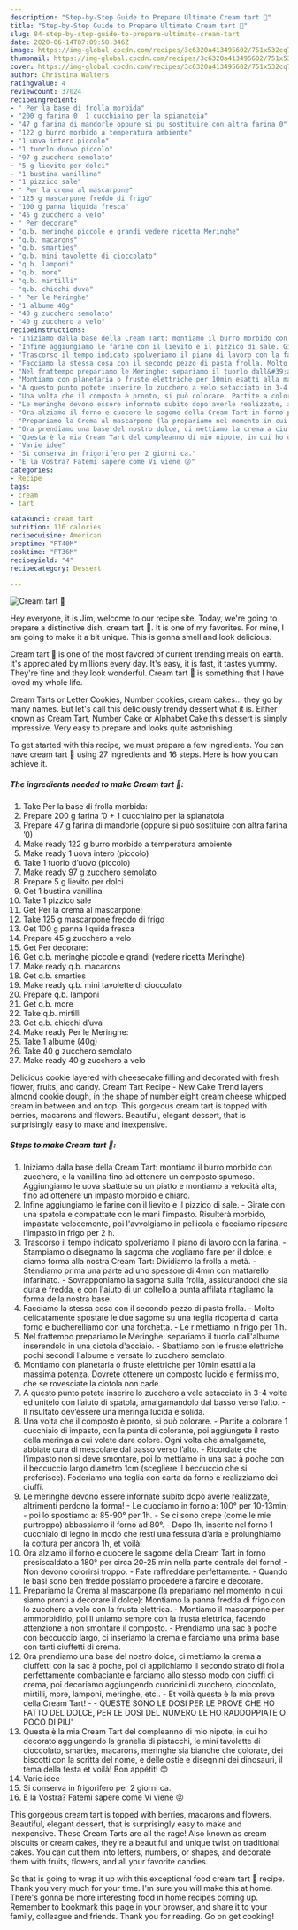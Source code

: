 ```yaml
---
description: "Step-by-Step Guide to Prepare Ultimate Cream tart 🍫"
title: "Step-by-Step Guide to Prepare Ultimate Cream tart 🍫"
slug: 84-step-by-step-guide-to-prepare-ultimate-cream-tart
date: 2020-06-14T07:09:58.346Z
image: https://img-global.cpcdn.com/recipes/3c6320a413495602/751x532cq70/cream-tart-🍫-recipe-main-photo.jpg
thumbnail: https://img-global.cpcdn.com/recipes/3c6320a413495602/751x532cq70/cream-tart-🍫-recipe-main-photo.jpg
cover: https://img-global.cpcdn.com/recipes/3c6320a413495602/751x532cq70/cream-tart-🍫-recipe-main-photo.jpg
author: Christina Walters
ratingvalue: 4
reviewcount: 37024
recipeingredient:
- " Per la base di frolla morbida"
- "200 g farina 0  1 cucchiaino per la spianatoia"
- "47 g farina di mandorle oppure si pu sostituire con altra farina 0"
- "122 g burro morbido a temperatura ambiente"
- "1 uova intero piccolo"
- "1 tuorlo duovo piccolo"
- "97 g zucchero semolato"
- "5 g lievito per dolci"
- "1 bustina vanillina"
- "1 pizzico sale"
- " Per la crema al mascarpone"
- "125 g mascarpone freddo di frigo"
- "100 g panna liquida fresca"
- "45 g zucchero a velo"
- " Per decorare"
- "q.b. meringhe piccole e grandi vedere ricetta Meringhe"
- "q.b. macarons"
- "q.b. smarties"
- "q.b. mini tavolette di cioccolato"
- "q.b. lamponi"
- "q.b. more"
- "q.b. mirtilli"
- "q.b. chicchi duva"
- " Per le Meringhe"
- "1 albume 40g"
- "40 g zucchero semolato"
- "40 g zucchero a velo"
recipeinstructions:
- "Iniziamo dalla base della Cream Tart: montiamo il burro morbido con zucchero, e la vanillina fino ad ottenere un composto spumoso. Aggiungiamo le uova sbattute su un piatto e montiamo a velocità alta, fino ad ottenere un impasto morbido e chiaro."
- "Infine aggiungiamo le farine con il lievito e il pizzico di sale. Girate con una spatola e compattate con le mani l’impasto. Risulterà morbido, impastate velocemente, poi l&#39;avvolgiamo in pellicola e facciamo riposare l&#39;impasto in frigo per 2 h."
- "Trascorso il tempo indicato spolveriamo il piano di lavoro con la farina. Stampiamo o disegnamo la sagoma che vogliamo fare per il dolce, e diamo forma alla nostra Cream Tart: Dividiamo la frolla a metà. Stendiamo prima una parte ad uno spessore di 4mm con mattarello infarinato. Sovrapponiamo la sagoma sulla frolla, assicurandoci che sia dura e fredda, e con l&#39;aiuto di un coltello a punta affilata ritagliamo la forma della nostra base."
- "Facciamo la stessa cosa con il secondo pezzo di pasta frolla. Molto delicatamente spostate le due sagome su una teglia ricoperta di carta forno e bucherelliamo con una forchetta. Le rimettiamo in frigo per 1 h."
- "Nel frattempo prepariamo le Meringhe: separiamo il tuorlo dall&#39;albume inserendolo in una ciotola d&#39;acciaio. Sbattiamo con le fruste elettriche pochi secondi l&#39;albume e versate lo zucchero semolato."
- "Montiamo con planetaria o fruste elettriche per 10min esatti alla massima potenza. Dovrete ottenere un composto lucido e fermissimo, che se rovesciate la ciotola non cade."
- "A questo punto potete inserire lo zucchero a velo setacciato in 3-4 volte ed unitelo con l’aiuto di spatola, amalgamandolo dal basso verso l’alto. Il risultato dev’essere una meringa lucida e solida."
- "Una volta che il composto è pronto, si può colorare. Partite a colorare 1 cucchiaio di impasto, con la punta di colorante, poi aggiungete il resto della meringa a cui volete dare colore. Ogni volta che amalgamate, abbiate cura di mescolare dal basso verso l’alto. Ricordate che l’impasto non si deve smontare, poi lo mettiamo in una sac à poche con il beccuccio largo diametro 1cm (scegliere il beccuccio che si preferisce). Foderiamo una teglia con carta da forno e realizziamo dei ciuffi."
- "Le meringhe devono essere infornate subito dopo averle realizzate, altrimenti perdono la forma! Le cuociamo in forno a: 100° per 10-13min; poi lo spostiamo a: 85-90° per 1h. Se ci sono crepe (come le mie purtroppo) abbassiamo il forno ad 80°. Dopo 1h, inserite nel forno 1 cucchiaio di legno in modo che resti una fessura d’aria e prolunghiamo la cottura per ancora 1h, et voilà!"
- "Ora alziamo il forno e cuocere le sagome della Cream Tart in forno presiscaldato a 180° per circa 20-25 min nella parte centrale del forno! Non devono colorirsi troppo. Fate raffreddare perfettamente. Quando le basi sono ben fredde possiamo procedere a farcire e decorare."
- "Prepariamo la Crema al mascarpone (la prepariamo nel momento in cui siamo pronti a decorare il dolce): Montiamo la panna fredda di frigo con lo zucchero a velo con la frusta elettrica. Montiamo il mascarpone per ammorbidirlo, poi li uniamo sempre con la frusta elettrica, facendo attenzione a non smontare il composto. Prendiamo una sac à poche con beccuccio largo, ci inseriamo la crema e farciamo una prima base con tanti ciuffetti di crema."
- "Ora prendiamo una base del nostro dolce, ci mettiamo la crema a ciuffetti con la sac à poche, poi ci applichiamo il secondo strato di frolla perfettamente combaciante e farciamo allo stesso modo con ciuffi di crema, poi decoriamo aggiungendo cuoricini di zucchero, cioccolato, mirtilli, more, lamponi, meringhe, etc..  Et voilà questa è la mia prova della Cream Tart!  QUESTE SONO LE DOSI PER LE PROVE CHE HO FATTO DEL DOLCE, PER LE DOSI DEL NUMERO LE HO RADDOPPIATE O POCO DI PIU&#39;"
- "Questa è la mia Cream Tart del compleanno di mio nipote, in cui ho decorato aggiungendo la granella di pistacchi, le mini tavolette di cioccolato, smarties, macarons, meringhe sia bianche che colorate, dei biscotti con la scritta del nome, e delle ostie e disegnini dei dinosauri, il tema della festa et voilà! Bon appétit! 😊"
- "Varie idee"
- "Si conserva in frigorifero per 2 giorni ca."
- "E la Vostra? Fatemi sapere come Vi viene 😜"
categories:
- Recipe
tags:
- cream
- tart

katakunci: cream tart 
nutrition: 116 calories
recipecuisine: American
preptime: "PT40M"
cooktime: "PT36M"
recipeyield: "4"
recipecategory: Dessert

---
```



![Cream tart 🍫](https://img-global.cpcdn.com/recipes/3c6320a413495602/751x532cq70/cream-tart-🍫-recipe-main-photo.jpg)

Hey everyone, it is Jim, welcome to our recipe site. Today, we're going to prepare a distinctive dish, cream tart 🍫. It is one of my favorites. For mine, I am going to make it a bit unique. This is gonna smell and look delicious.

Cream tart 🍫 is one of the most favored of current trending meals on earth. It's appreciated by millions every day. It's easy, it is fast, it tastes yummy. They're fine and they look wonderful. Cream tart 🍫 is something that I have loved my whole life.

Cream Tarts or Letter Cookies, Number cookies, cream cakes… they go by many names. But let&#39;s call this deliciously trendy dessert what it is. Either known as Cream Tart, Number Cake or Alphabet Cake this dessert is simply impressive. Very easy to prepare and looks quite astonishing.


To get started with this recipe, we must prepare a few ingredients. You can have cream tart 🍫 using 27 ingredients and 16 steps. Here is how you can achieve it.

<!--inarticleads1-->

##### The ingredients needed to make Cream tart 🍫:

1. Take  Per la base di frolla morbida:
1. Prepare 200 g farina ’0 + 1 cucchiaino per la spianatoia
1. Prepare 47 g farina di mandorle (oppure si può sostituire con altra farina ’0)
1. Make ready 122 g burro morbido a temperatura ambiente
1. Make ready 1 uova intero (piccolo)
1. Take 1 tuorlo d’uovo (piccolo)
1. Make ready 97 g zucchero semolato
1. Prepare 5 g lievito per dolci
1. Get 1 bustina vanillina
1. Take 1 pizzico sale
1. Get  Per la crema al mascarpone:
1. Take 125 g mascarpone freddo di frigo
1. Get 100 g panna liquida fresca
1. Prepare 45 g zucchero a velo
1. Get  Per decorare:
1. Get q.b. meringhe piccole e grandi (vedere ricetta Meringhe)
1. Make ready q.b. macarons
1. Get q.b. smarties
1. Make ready q.b. mini tavolette di cioccolato
1. Prepare q.b. lamponi
1. Get q.b. more
1. Take q.b. mirtilli
1. Get q.b. chicchi d’uva
1. Make ready  Per le Meringhe:
1. Take 1 albume (40g)
1. Take 40 g zucchero semolato
1. Make ready 40 g zucchero a velo


Delicious cookie layered with cheesecake filling and decorated with fresh flower, fruits, and candy. Cream Tart Recipe - New Cake Trend layers almond cookie dough, in the shape of number eight cream cheese whipped cream in between and on top. This gorgeous cream tart is topped with berries, macarons and flowers. Beautiful, elegant dessert, that is surprisingly easy to make and inexpensive. 

<!--inarticleads2-->

##### Steps to make Cream tart 🍫:

1. Iniziamo dalla base della Cream Tart: montiamo il burro morbido con zucchero, e la vanillina fino ad ottenere un composto spumoso. - Aggiungiamo le uova sbattute su un piatto e montiamo a velocità alta, fino ad ottenere un impasto morbido e chiaro.
1. Infine aggiungiamo le farine con il lievito e il pizzico di sale. - Girate con una spatola e compattate con le mani l’impasto. Risulterà morbido, impastate velocemente, poi l&#39;avvolgiamo in pellicola e facciamo riposare l&#39;impasto in frigo per 2 h.
1. Trascorso il tempo indicato spolveriamo il piano di lavoro con la farina. - Stampiamo o disegnamo la sagoma che vogliamo fare per il dolce, e diamo forma alla nostra Cream Tart: Dividiamo la frolla a metà. - Stendiamo prima una parte ad uno spessore di 4mm con mattarello infarinato. - Sovrapponiamo la sagoma sulla frolla, assicurandoci che sia dura e fredda, e con l&#39;aiuto di un coltello a punta affilata ritagliamo la forma della nostra base.
1. Facciamo la stessa cosa con il secondo pezzo di pasta frolla. - Molto delicatamente spostate le due sagome su una teglia ricoperta di carta forno e bucherelliamo con una forchetta. - Le rimettiamo in frigo per 1 h.
1. Nel frattempo prepariamo le Meringhe: separiamo il tuorlo dall&#39;albume inserendolo in una ciotola d&#39;acciaio. - Sbattiamo con le fruste elettriche pochi secondi l&#39;albume e versate lo zucchero semolato.
1. Montiamo con planetaria o fruste elettriche per 10min esatti alla massima potenza. Dovrete ottenere un composto lucido e fermissimo, che se rovesciate la ciotola non cade.
1. A questo punto potete inserire lo zucchero a velo setacciato in 3-4 volte ed unitelo con l’aiuto di spatola, amalgamandolo dal basso verso l’alto. - Il risultato dev’essere una meringa lucida e solida.
1. Una volta che il composto è pronto, si può colorare. - Partite a colorare 1 cucchiaio di impasto, con la punta di colorante, poi aggiungete il resto della meringa a cui volete dare colore. Ogni volta che amalgamate, abbiate cura di mescolare dal basso verso l’alto. - Ricordate che l’impasto non si deve smontare, poi lo mettiamo in una sac à poche con il beccuccio largo diametro 1cm (scegliere il beccuccio che si preferisce). Foderiamo una teglia con carta da forno e realizziamo dei ciuffi.
1. Le meringhe devono essere infornate subito dopo averle realizzate, altrimenti perdono la forma! - Le cuociamo in forno a: 100° per 10-13min; - poi lo spostiamo a: 85-90° per 1h. - Se ci sono crepe (come le mie purtroppo) abbassiamo il forno ad 80°. - Dopo 1h, inserite nel forno 1 cucchiaio di legno in modo che resti una fessura d’aria e prolunghiamo la cottura per ancora 1h, et voilà!
1. Ora alziamo il forno e cuocere le sagome della Cream Tart in forno presiscaldato a 180° per circa 20-25 min nella parte centrale del forno! - Non devono colorirsi troppo. - Fate raffreddare perfettamente. - Quando le basi sono ben fredde possiamo procedere a farcire e decorare.
1. Prepariamo la Crema al mascarpone (la prepariamo nel momento in cui siamo pronti a decorare il dolce): Montiamo la panna fredda di frigo con lo zucchero a velo con la frusta elettrica. - Montiamo il mascarpone per ammorbidirlo, poi li uniamo sempre con la frusta elettrica, facendo attenzione a non smontare il composto. - Prendiamo una sac à poche con beccuccio largo, ci inseriamo la crema e farciamo una prima base con tanti ciuffetti di crema.
1. Ora prendiamo una base del nostro dolce, ci mettiamo la crema a ciuffetti con la sac à poche, poi ci applichiamo il secondo strato di frolla perfettamente combaciante e farciamo allo stesso modo con ciuffi di crema, poi decoriamo aggiungendo cuoricini di zucchero, cioccolato, mirtilli, more, lamponi, meringhe, etc..  - Et voilà questa è la mia prova della Cream Tart! -  - QUESTE SONO LE DOSI PER LE PROVE CHE HO FATTO DEL DOLCE, PER LE DOSI DEL NUMERO LE HO RADDOPPIATE O POCO DI PIU&#39;
1. Questa è la mia Cream Tart del compleanno di mio nipote, in cui ho decorato aggiungendo la granella di pistacchi, le mini tavolette di cioccolato, smarties, macarons, meringhe sia bianche che colorate, dei biscotti con la scritta del nome, e delle ostie e disegnini dei dinosauri, il tema della festa et voilà! Bon appétit! 😊
1. Varie idee
1. Si conserva in frigorifero per 2 giorni ca.
1. E la Vostra? Fatemi sapere come Vi viene 😜


This gorgeous cream tart is topped with berries, macarons and flowers. Beautiful, elegant dessert, that is surprisingly easy to make and inexpensive. These Cream Tarts are all the rage! Also known as cream biscuits or cream cakes, they&#39;re a beautiful and unique twist on traditional cakes. You can cut them into letters, numbers, or shapes, and decorate them with fruits, flowers, and all your favorite candies. 

So that is going to wrap it up with this exceptional food cream tart 🍫 recipe. Thank you very much for your time. I'm sure you will make this at home. There's gonna be more interesting food in home recipes coming up. Remember to bookmark this page in your browser, and share it to your family, colleague and friends. Thank you for reading. Go on get cooking!
